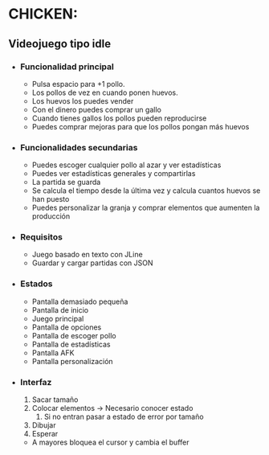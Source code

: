 # CHICKEN:
## Videojuego tipo idle

- ### Funcionalidad principal 
  - Pulsa espacio para +1 pollo.
  - Los pollos de vez en cuando ponen huevos.
  - Los huevos los puedes vender
  - Con el dinero puedes comprar un gallo
  - Cuando tienes gallos los pollos pueden reproducirse
  - Puedes comprar mejoras para que los pollos pongan más huevos
 
- ### Funcionalidades secundarias
  - Puedes escoger cualquier pollo al azar y ver estadísticas
  - Puedes ver estadísticas generales y compartirlas
  - La partida se guarda
  - Se calcula el tiempo desde la última vez y calcula cuantos huevos se han puesto
  - Puedes personalizar la granja y comprar elementos que aumenten la producción

- ### Requisitos
  - Juego basado en texto con JLine
  - Guardar y cargar partidas con JSON

- ### Estados
  - Pantalla demasiado pequeña
  - Pantalla de inicio
  - Juego principal
  - Pantalla de opciones
  - Pantalla de escoger pollo
  - Pantalla de estadísticas
  - Pantalla AFK
  - Pantalla personalización

- ### Interfaz
  1. Sacar tamaño
  2. Colocar elementos -> Necesario conocer estado
     1. Si no entran pasar a estado de error por tamaño
  3. Dibujar
  4. Esperar
  - A mayores bloquea el cursor y cambia el buffer